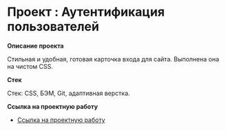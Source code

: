 # Проект : Аутентификация пользователей

**Описание проекта**


Стильная и удобная, готовая карточка входа для сайта. Выполнена она на чистом CSS.

**Стек**

Стек: CSS, БЭМ, Git, адаптивная верстка.


**Ссылка на проектную работу**

* [Ссылка на проектную работу](1)


